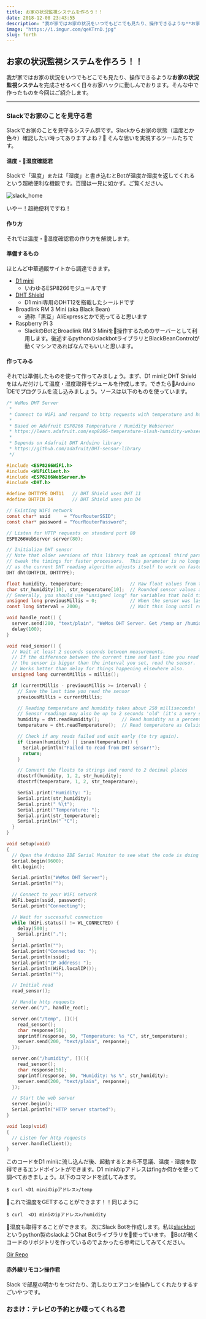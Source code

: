 ```yaml
---
title: お家の状況監視システムを作ろう！！
date: 2018-12-08 23:43:55
description: "我が家ではお家の状況をいつでもどこでも見たり、操作できるような**お家の状況監視システム**を完成させるべく日々お家ハックに勤しんでおります。そんな中で作ったものを今回はご紹介します。"
image: "https://i.imgur.com/qeKTrnD.jpg"
slug: forth
---
```

## お家の状況監視システムを作ろう！！

我が家ではお家の状況をいつでもどこでも見たり、操作できるような**お家の状況監視システム**を完成させるべく日々お家ハックに勤しんでおります。そんな中で作ったものを今回はご紹介します。

---

### Slackでお家のことを見守る君

Slackでお家のことを見守るシステム群です。Slackからお家の状態（温度とか色々）確認したい時ってありますよね？ そんな思いを実現するツールたちです。

#### 温度・湿度確認君

Slackで「温度」または「湿度」と書き込むとBotが温度か湿度を返してくれるという超絶便利な機能です。百聞は一見に如かず。ご覧ください。

![slack_home](../static/images/slack_home.gif)

いやー！超絶便利ですね！

#### 作り方

それでは温度・湿度確認君の作り方を解説します。

#### 準備するもの

ほとんど中華通販サイトから調達できます。

- [D1 mini](https://wiki.wemos.cc/products:d1:d1_mini)
    - いわゆるESP8266モジュールです
- [DHT Shield](https://wiki.wemos.cc/products:d1_mini_shields:dht_shield)
    - D1 mini専用のDHT12を搭載したシールドです
- Broadlink RM 3 Mini (aka Black Bean)
    - 通称「黒豆」AliExpressとかで売ってると思います
- Raspberry Pi 3
    - SlackのBotとBroadlink RM 3 Miniを操作するためのサーバーとして利用します。後述するpythonのslackbotライブラリとBlackBeanControlが動くマシンであればなんでもいいと思います。

#### 作ってみる
それでは準備したものを使って作ってみましょう。まず、D1 miniとDHT Shieldをはんだ付けして温度・湿度取得モジュールを作成します。できたらArduino ÎDEでプログラムを流し込みましょう。ソースは以下のものを使っています。
``` C
/* WeMos DHT Server
 *
 * Connect to WiFi and respond to http requests with temperature and humidity
 *
 * Based on Adafruit ESP8266 Temperature / Humidity Webserver
 * https://learn.adafruit.com/esp8266-temperature-slash-humidity-webserver
 *
 * Depends on Adafruit DHT Arduino library
 * https://github.com/adafruit/DHT-sensor-library
 */

#include <ESP8266WiFi.h>
#include <WiFiClient.h>
#include <ESP8266WebServer.h>
#include <DHT.h>

#define DHTTYPE DHT11   // DHT Shield uses DHT 11
#define DHTPIN D4       // DHT Shield uses pin D4

// Existing WiFi network
const char* ssid     = "YourRouterSSID";
const char* password = "YourRouterPassword";

// Listen for HTTP requests on standard port 80
ESP8266WebServer server(80);

// Initialize DHT sensor
// Note that older versions of this library took an optional third parameter to
// tweak the timings for faster processors.  This parameter is no longer needed
// as the current DHT reading algorithm adjusts itself to work on faster procs.
DHT dht(DHTPIN, DHTTYPE);

float humidity, temperature;                 // Raw float values from the sensor
char str_humidity[10], str_temperature[10];  // Rounded sensor values and as strings
// Generally, you should use "unsigned long" for variables that hold time
unsigned long previousMillis = 0;            // When the sensor was last read
const long interval = 2000;                  // Wait this long until reading again

void handle_root() {
  server.send(200, "text/plain", "WeMos DHT Server. Get /temp or /humidity");
  delay(100);
}

void read_sensor() {
  // Wait at least 2 seconds seconds between measurements.
  // If the difference between the current time and last time you read
  // the sensor is bigger than the interval you set, read the sensor.
  // Works better than delay for things happening elsewhere also.
  unsigned long currentMillis = millis();

  if (currentMillis - previousMillis >= interval) {
    // Save the last time you read the sensor
    previousMillis = currentMillis;

    // Reading temperature and humidity takes about 250 milliseconds!
    // Sensor readings may also be up to 2 seconds 'old' (it's a very slow sensor)
    humidity = dht.readHumidity();        // Read humidity as a percent
    temperature = dht.readTemperature();  // Read temperature as Celsius

    // Check if any reads failed and exit early (to try again).
    if (isnan(humidity) || isnan(temperature)) {
      Serial.println("Failed to read from DHT sensor!");
      return;
    }

    // Convert the floats to strings and round to 2 decimal places
    dtostrf(humidity, 1, 2, str_humidity);
    dtostrf(temperature, 1, 2, str_temperature);

    Serial.print("Humidity: ");
    Serial.print(str_humidity);
    Serial.print(" %\t");
    Serial.print("Temperature: ");
    Serial.print(str_temperature);
    Serial.println(" °C");
  }
}

void setup(void)
{
  // Open the Arduino IDE Serial Monitor to see what the code is doing
  Serial.begin(9600);
  dht.begin();

  Serial.println("WeMos DHT Server");
  Serial.println("");

  // Connect to your WiFi network
  WiFi.begin(ssid, password);
  Serial.print("Connecting");

  // Wait for successful connection
  while (WiFi.status() != WL_CONNECTED) {
    delay(500);
    Serial.print(".");
  }
  Serial.println("");
  Serial.print("Connected to: ");
  Serial.println(ssid);
  Serial.print("IP address: ");
  Serial.println(WiFi.localIP());
  Serial.println("");

  // Initial read
  read_sensor();

  // Handle http requests
  server.on("/", handle_root);

  server.on("/temp", [](){
    read_sensor();
    char response[50];
    snprintf(response, 50, "Temperature: %s °C", str_temperature);
    server.send(200, "text/plain", response);
  });

  server.on("/humidity", [](){
    read_sensor();
    char response[50];
    snprintf(response, 50, "Humidity: %s %", str_humidity);
    server.send(200, "text/plain", response);
  });

  // Start the web server
  server.begin();
  Serial.println("HTTP server started");
}

void loop(void)
{
  // Listen for http requests
  server.handleClient();
}
```

このコードをD1 miniに流し込んだ後、起動するとあら不思議、温度・湿度を取得できるエンドポイントができます。D1 miniのipアドレスはfingか何かを使って調べておきましょう。以下のコマンドを試してみます。
```
$ curl <D1 miniのipアドレス>/temp
```
これで温度をGETすることができます！！同じように
```
$ curl  <D1 miniのipアドレス>/humidity
```
湿度も取得することができます。
次にSlack Botを作成します。私は[slackbot](https://github.com/lins05/slackbot)というpython製のslackようChat Botライブラリを使っています。
Botが動くコードのリポジトリを作っているのでよかったら参考にしてみてください。

[Gir Repo](https://google.co.jp)
#### 赤外線リモコン操作君

Slack で部屋の明かりをつけたり、消したりエアコンを操作してくれたりするすごいやつです。

### おまけ：テレビの予約とか喋ってくれる君
